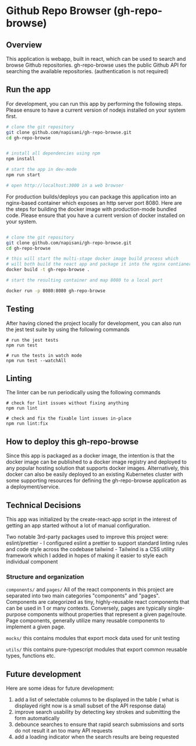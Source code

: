 # Github Repo Browser (gh-repo-browse)

## Overview

This application is webapp, built in react, which can be used to search and browse Github repositories. 
gh-repo-browse uses the public Github API for searching the available repositories. (authentication is not required)

## Run the app


For development, you can run this app by performing the following steps. Please ensure to have a current version of nodejs installed on your system first.
```bash
# clone the git repository 
git clone github.com/napisani/gh-repo-browse.git
cd gh-repo-browse


# install all dependencies using npm
npm install

# start the app in dev-mode
npm run start

# open http://localhost:3000 in a web browser
```



For production builds/deploys you can package this application into an nginx-based container which exposes an http server port 8080.
Here are the steps for building the docker image with production-mode bundled code. Please ensure that you have a current version of docker installed on your system.

```bash

# clone the git repository 
git clone github.com/napisani/gh-repo-browse.git
cd gh-repo-browse

# this will start the multi-stage docker image build process which 
# will both build the react app and package it into the nginx contianer
docker build -t gh-repo-browse .

# start the resulting container and map 8080 to a local port

docker run -p 8080:8080 gh-repo-browse

```


## Testing

After having cloned the project locally for development, you can also run the jest test suite by using the following commands
```
# run the jest tests
npm run test

# run the tests in watch mode
npm run test --watchAll

```

## Linting

The linter can be run periodically using the following commands
```
# check for lint issues without fixing anything 
npm run lint

# check and fix the fixable lint issues in-place
npm run lint:fix 

```

## How to deploy this gh-repo-browse

Since this app is packaged as a docker image, the intention is that the docker image can be published to a docker image registry 
and deployed to any popular hosting solution that supports docker images. 
Alternatively, this docker can also be easily deployed to an existing Kubernetes cluster with some supporting resources for defining 
the gh-repo-browse application as a deployment/service.


## Technical Decisions

This app was initialized by the create-react-app script in the 
interest of getting an app started without a lot of manual configuration.

Two notable 3rd-party packages used to improve this project were:
eslint/prettier - I configured eslint a prettier to support standard linting rules and code style across the codebase
tailwind - Tailwind is a CSS utility framework which I added in hopes of making it easier to style each individual component


### Structure and organization

`components/` and `pages/`
All of the react components in this project are separated into two main categories "components" and "pages".
Components are categorized as tiny, highly-reusable react components that can be used in 1 or many contexts.
Conversely, pages are typically single-purpose components without properties that represent a given page/route.
Page components, generally utilize many reusable components to implement a given page.

`mocks/`
this contains modules that export mock data used for unit testing

`utils/`
this contains pure-typescript modules that export common reusable types, functions etc.


## Future development

Here are some ideas for future development:

1. add a list of selectable columns to be displayed in the table ( what is displayed right now is a small subset of the API response data)
2. improve search usability by detecting <Enter> key strokes and submitting the form automatically
3. debounce searches to ensure that rapid search submissions and sorts do not result it an too many API requests
4. add a loading indicator  when the search results are being requested

